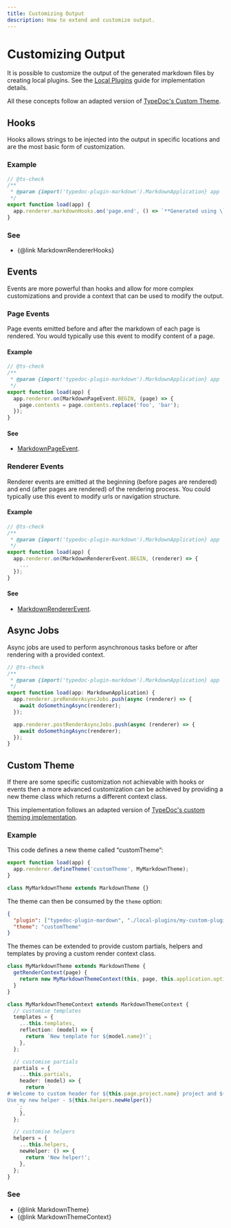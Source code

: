 ```yaml
---
title: Customizing Output
description: How to extend and customize output.
---
```


# Customizing Output

It is possible to customize the output of the generated markdown files by creating local plugins.
See the [Local Plugins](/api-docs/Document.Local-Plugins) guide for implementation details.

All these concepts follow an adapted version of [TypeDoc's Custom Theme](https://typedoc.org/api/documents/Renderer.Custom_Themes.html).

## Hooks

Hooks allows strings to be injected into the output in specific locations and are the most basic form of customization.

### Example

```ts filename="custom-plugin.mjs"
// @ts-check
/**
 * @param {import('typedoc-plugin-markdown').MarkdownApplication} app
 */
export function load(app) {
  app.renderer.markdownHooks.on('page.end', () => `**Generated using \`page.end\` hook**`);
}
```

### See

- {@link MarkdownRendererHooks}

## Events

Events are more powerful than hooks and allow for more complex customizations and provide a context that can be used to modify the output.

### Page Events

Page events emitted before and after the markdown of each page is rendered.
You would typically use this event to modify content of a page.

#### Example

```ts filename="custom-plugin.mjs"
// @ts-check
/**
 * @param {import('typedoc-plugin-markdown').MarkdownApplication} app
 */
export function load(app) {
  app.renderer.on(MarkdownPageEvent.BEGIN, (page) => {
    page.contents = page.contents.replace('foo', 'bar');
  });
}
```

#### See

- [MarkdownPageEvent](/api-docs/Class.MarkdownPageEvent).

### Renderer Events

Renderer events are emitted at the beginning (before pages are rendered) and end (after pages are rendered) of the rendering process.
You could typically use this event to modify urls or navigation structure.

#### Example

```ts filename="custom-plugin.mjs"
// @ts-check
/**
 * @param {import('typedoc-plugin-markdown').MarkdownApplication} app
 */
export function load(app) {
  app.renderer.on(MarkdownRendererEvent.BEGIN, (renderer) => {
    ...
  });
}
```

#### See

- [MarkdownRendererEvent](/api-docs/Class.MarkdownRendererEvent).

## Async Jobs

Async jobs are used to perform asynchronous tasks before or after rendering with a provided context.

```ts filename="custom-plugin.mjs"
// @ts-check
/**
 * @param {import('typedoc-plugin-markdown').MarkdownApplication} app
 */
export function load(app: MarkdownApplication) {
  app.renderer.preRenderAsyncJobs.push(async (renderer) => {
    await doSomethingAsync(renderer);
  });

  app.renderer.postRenderAsyncJobs.push(async (renderer) => {
    await doSomethingAsync(renderer);
  });
}
```

## Custom Theme

If there are some specific customization not achievable with hooks or events then a more advanced customization can be achieved by providing a new theme class which returns a different context class.

This implementation follows an adapted version of [TypeDoc's custom theming implementation](https://github.com/TypeStrong/typedoc/blob/master/internal-docs/custom-themes.md).

### Example

This code defines a new theme called “customTheme”:

```ts
export function load(app) {
  app.renderer.defineTheme('customTheme', MyMarkdownTheme);
}

class MyMarkdownTheme extends MarkdownTheme {}
```

The theme can then be consumed by the `theme` option:

```json filename="typedoc.json"
{
  "plugin": ["typedoc-plugin-mardown", "./local-plugins/my-custom-plugin.js"],
  "theme": "customTheme"
}
```

The themes can be extended to provide custom partials, helpers and templates by proving a custom render context class.

```ts
class MyMarkdownTheme extends MarkdownTheme {
  getRenderContext(page) {
    return new MyMarkdownThemeContext(this, page, this.application.options);
  }
}

class MyMarkdownThemeContext extends MarkdownThemeContext {
  // customise templates
  templates = {
    ...this.templates,
    reflection: (model) => {
      return `New template for ${model.name}!`;
    },
  };

  // customise partials
  partials = {
    ...this.partials,
    header: (model) => {
      return `
# Welcome to custom header for ${this.page.project.name} project and ${model.name} model!
Use my new helper - ${this.helpers.newHelper()}
   `;
    },
  };

  // customise helpers
  helpers = {
    ...this.helpers,
    newHelper: () => {
      return 'New helper!';
    },
  };
}
```

### See

- {@link MarkdownTheme}
- {@link MarkdownThemeContext}
